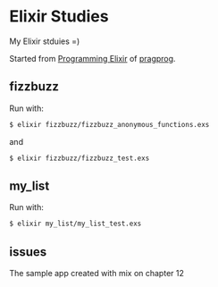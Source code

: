 # Elixir Studies

My Elixir stduies =)

Started from [Programming Elixir](http://pragprog.com/book/elixir/programming-elixir) of [pragprog](http://pragprog.com).

## fizzbuzz

Run with:

```bash
$ elixir fizzbuzz/fizzbuzz_anonymous_functions.exs
```

and

```bash
$ elixir fizzbuzz/fizzbuzz_test.exs
```


## my_list

Run with:

```bash
$ elixir my_list/my_list_test.exs
```

## issues

The sample app created with mix on chapter 12

